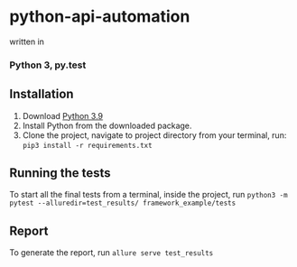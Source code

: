 # python-api-automation

written in
### Python 3, py.test


## Installation

1. Download [Python 3.9](https://www.python.org/downloads/)
2. Install Python from the downloaded package.
3. Clone the project, navigate to project directory from your terminal, run:
```pip3 install -r requirements.txt```

## Running the tests
To start all the final tests from a terminal, inside the project, run ```python3 -m pytest --alluredir=test_results/ framework_example/tests```

## Report
To generate the report, run ```allure serve test_results```


